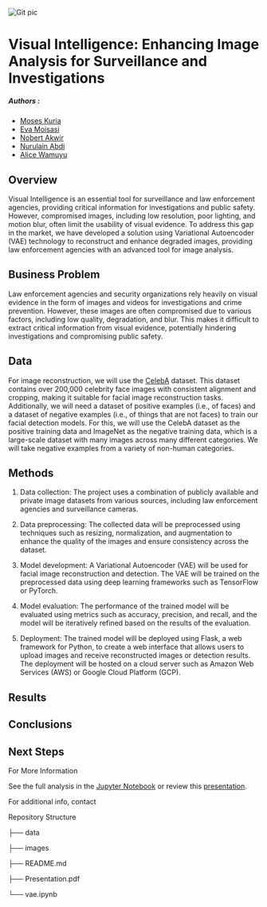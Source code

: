 

![Git pic](https://user-images.githubusercontent.com/116640061/233091079-37df1297-2af9-482f-bc0a-6cc63e2d792b.png)


# Visual Intelligence: Enhancing Image Analysis for Surveillance and Investigations

##### Authors : 

* [Moses Kuria](https://github.com/moseskuriia)
* [Eva Moisasi](https://github.com/Eva-Moisasi)
* [Nobert Akwir](https://github.com/NobertAkwir)
* [Nurulain Abdi](https://github.com/Nurul-ain2022)
* [Alice Wamuyu](https://github.com/AliceWamuyu)


## Overview


Visual Intelligence is an essential tool for surveillance and law enforcement agencies, providing critical information for investigations and public safety. However, compromised images, including low resolution, poor lighting, and motion blur, often limit the usability of visual evidence. To address this gap in the market, we have developed a solution using Variational Autoencoder (VAE) technology to reconstruct and enhance degraded images, providing law enforcement agencies with an advanced tool for image analysis.


## Business Problem



Law enforcement agencies and security organizations rely heavily on visual evidence in the form of images and videos for investigations and crime prevention. However, these images are often compromised due to various factors, including low quality, degradation, and blur. This makes it difficult to extract critical information from visual evidence, potentially hindering investigations and compromising public safety.


## Data

For  image reconstruction, we will use the [CelebA](http://mmlab.ie.cuhk.edu.hk/projects/CelebA.html) dataset. This dataset contains over 200,000 celebrity face images with consistent alignment and cropping, making it suitable for facial image reconstruction tasks. Additionally, we will need a dataset of positive examples (i.e., of faces) and a dataset of negative examples (i.e., of things that are not faces) to train our facial detection models. For this, we will use the CelebA dataset as the positive training data and ImageNet as the negative training data, which is a large-scale dataset with many images across many different categories. We will take negative examples from a variety of non-human categories.

## Methods

1. Data collection: The project uses a combination of publicly available and private image datasets from various sources, including law enforcement agencies and surveillance cameras.

2. Data preprocessing: The collected data will be preprocessed using techniques such as resizing, normalization, and augmentation to enhance the quality of the images and ensure consistency across the dataset.

3. Model development: A Variational Autoencoder (VAE) will be used for facial image reconstruction and detection. The VAE will be trained on the preprocessed data using deep learning frameworks such as TensorFlow or PyTorch.

4. Model evaluation: The performance of the trained model will be evaluated using metrics such as accuracy, precision, and recall, and the model will be iteratively refined based on the results of the evaluation.

5. Deployment: The trained model will be deployed using Flask, a web framework for Python, to create a web interface that allows users to upload images and receive reconstructed images or detection results. The deployment will be hosted on a cloud server such as Amazon Web Services (AWS) or Google Cloud Platform (GCP).

## Results

## Conclusions


## Next Steps



For More Information

See the full analysis in the [Jupyter Notebook]() or review this [presentation]().

For additional info, contact 


Repository Structure

├── data

├── images

├── README.md

├── Presentation.pdf

└── vae.ipynb

